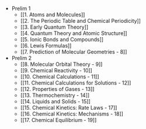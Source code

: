 - Prelim 1
	- [[1. Atoms and Molecules]]
	- [[2. The Periodic Table and Chemical Periodicity]]
	- [[3. Early Quantum Theory]]
	- [[4. Quantum Theory and Atomic Structure]]
	- [[5. Ionic Bonds and Compounds]]
	- [[6. Lewis Formulas]]
	- [[7. Prediction of Molecular Geometries - 8]]
- Prelim 2
	- [[8. Molecular Orbital Theory - 9]]
	- [[9. Chemical Reactivity - 10]]
	- [[10. Chemical Calculations - 11]]
	- [[11. Chemical Calculations for Solutions - 12]]
	- [[12. Properties of Gases - 13]]
	- [[13. Thermochemistry - 14]]
	- [[14. Liquids and Solids - 15]]
	- [[15. Chemical Kinetics: Rate Laws - 17]]
	- [[16. Chemical Kinetics: Mechanisms - 18]]
	- [[17. Chemical Equilibrium - 19]]